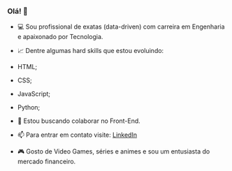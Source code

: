 ### Olá! 👋

- 💻 Sou profissional de exatas (data-driven) com carreira em Engenharia e apaixonado por Tecnologia.

- 📈 Dentre algumas hard skills que estou evoluindo:
- HTML;
- CSS;
- JavaScript;
- Python;

- 👯 Estou buscando colaborar no Front-End.

- 📫 Para entrar em contato visite: [LinkedIn](https://www.linkedin.com/in/bruno-oliveira1608/)

- 🎮 Gosto de Video Games, séries e animes e sou um entusiasta do mercado financeiro.
